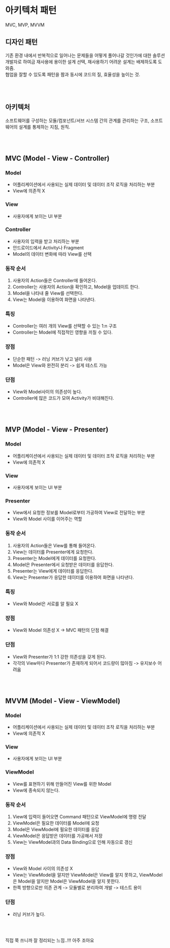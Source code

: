 # 아키텍처 패턴

MVC, MVP, MVVM

## 디자인 패턴

기존 환경 내에서 반복적으로 일어나는 문제들을 어떻게 풀어나갈 것인가에 대한 솔루션  
개발자로 하여금 재사용에 용이한 설계 선택, 재사용하기 어려운 설계는 배제하도록 도와줌.  
협업을 잘할 수 있도록 패턴을 짬과 동시에 코드의 질, 효율성을 높이는 것.  

<br></br>

## 아키텍처

소프트웨어를 구성하는 모듈/컴포넌트/서브 시스템 간의 관계를 관리하는 구조, 소프트웨어의 설계를 통제하는 지침, 원칙.

<br></br>

## MVC (Model - View - Controller)

### Model

- 어플리케이션에서 사용되는 실제 데이터 및 데이터 조작 로직을 처리하는 부분
- View에 의존적 X

### View

- 사용자에게 보이는 UI 부분

### Controller

- 사용자의 입력을 받고 처리하는 부분
- 안드로이드에서 Activity나 Fragment
- Model의 데이터 변화에 따라 View를 선택

### 동작 순서

1. 사용자의 Action들은 Controller에 들어온다.
2. Controller는 사용자의 Action을 확인하고, Model을 업데이트 한다.
3. Model을 나타내 줄 View를 선택한다.
4. View는 Model을 이용하여 화면을 나타낸다.

### 특징

- Controller는 여러 개의 View를 선택할 수 있는 1:n 구조
- Controller는 Model에 직접적인 영향을 끼칠 수 있다.

### 장점

- 단순한 패턴 -> 러닝 커브가 낮고 널리 사용
- Model은 View와 완전히 분리 -> 쉽게 테스트 가능

### 단점

- View와 Model사이의 의존성이 높다.
- Controller에 많은 코드가 모여 Activity가 비대해진다.

<br></br>

## MVP (Model - View - Presenter)

 ### Model

- 어플리케이션에서 사용되는 실제 데이터 및 데이터 조작 로직을 처리하는 부분
- View에 의존적 X

### View

- 사용자에게 보이는 UI 부분

### Presenter

- View에서 요청한 정보를 Model로부터 가공하여 View로 전달하는 부분
- View와 Model 사이를 이어주는 역할

### 동작 순서

1. 사용자의 Action들은 View를 통해 들어온다.
2. View는 데이터를 Presenter에게 요청한다.
3. Presenter는 Model에게 데이터를 요청한다.
4. Model은 Presenter에서 요청받은 데이터를 응답한다.
5. Presenter는 View에게 데이터를 응답한다.
6. View는 Presenter가 응답한 데이터를 이용하여 화면을 나타낸다.

### 특징 

- View와 Model은 서로를 알 필요 X

### 장점

- View와 Model 의존성 X -> MVC 패턴의 단점 해결

### 단점

- View와 Presenter가 1:1 강한 의존성을 갖게 된다.
- 각각의 View마다 Presenter가 존재하게 되어서 코드량이 많아짐 -> 유지보수 어려움

<br></br>

## MVVM (Model - View - ViewModel)

 ### Model

- 어플리케이션에서 사용되는 실제 데이터 및 데이터 조작 로직을 처리하는 부분
- View에 의존적 X

### View

- 사용자에게 보이는 UI 부분

### ViewModel

- View를 표현하기 위해 만들어진 View를 위한 Model
- View에 종속되지 않는다.

### 동작 순서

1. View에 입력이 들어오면 Command 패턴으로 ViewModel에 명령 전달
2. ViewModel은 필요한 데이터를 Model에 요청
3. Model은 ViewModel에 필요한 데이터를 응답
4. ViewModel은 응답받은 데이터를 가공해서 저장
5. View는 ViewModel과의 Data Binding으로 인해 자동으로 갱신

### 장점

- View와 Model 사이의 의존성 X
- View는 ViewModel을 알지만 ViewModel은 View를 알지 못하고, ViewModel은 Model을 알지만 Model은 ViewModel을 알지 못한다.
- 한쪽 방향으로만 의존 관계 -> 모듈별로 분리하여 개발 -> 테스트 용이

### 단점

- 러닝 커브가 높다.

<br></br>

직접 쭉 쓰니까 잘 정리되는 느낌..!!! 아주 조아요  

